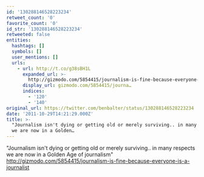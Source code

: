 ```yaml
---
id: '130288146528223234'
retweet_count: '0'
favorite_count: '0'
id_str: '130288146528223234'
retweeted: false
entities:
  hashtags: []
  symbols: []
  user_mentions: []
  urls:
    - url: http://t.co/g38sBH1L
      expanded_url: >-
        http://gizmodo.com/5854415/journalism-is-fine-because-everyone-is-a-journalist
      display_url: gizmodo.com/5854415/journa…
      indices:
        - '120'
        - '140'
original_url: https://twitter.com/benbalter/status/130288146528223234
date: '2011-10-29T14:21:29.000Z'
title: >-
  "Journalism isn't dying or getting old or merely surviving.. in many respects
  we are now in a Golden…
---
```


"Journalism isn't dying or getting old or merely surviving.. in many respects we are now in a Golden Age of journalism" http://gizmodo.com/5854415/journalism-is-fine-because-everyone-is-a-journalist